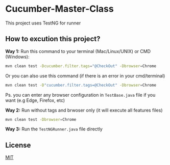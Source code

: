 # Cucumber-Master-Class

This project uses TestNG for runner

## How to excution this project?
**Way 1:** 
Run this command to your terminal (Mac/Linux/UNIX) or CMD (Windows): 
```bash
mvn clean test -Dcucumber.filter.tags="@CheckOut" -Dbrowser=Chrome
```

Or you can also use this command (if there is an error in your cmd/terminal)
```bash
mvn clean test -D"cucumber.filter.tags=@CheckOut" -Dbrowser=Chrome
```

Ps. you can enter any browser configuration in ```TestBase.java``` file if you want (e.g Edge, Firefox, etc)


**Way 2:**
Run without tags and brwoser only (it will execute all features files)
```bash
mvn clean test -Dbrowser=Chrome
```


**Way 3:**
Run the ```TestNGRunner.java``` file directly



## License
[MIT](https://choosealicense.com/licenses/mit/)
